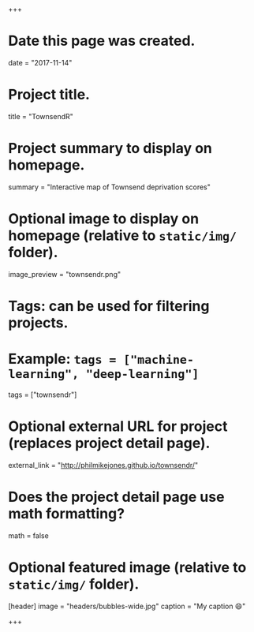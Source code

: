 +++
# Date this page was created.
date = "2017-11-14"

# Project title.
title = "TownsendR"

# Project summary to display on homepage.
summary = "Interactive map of Townsend deprivation scores"

# Optional image to display on homepage (relative to `static/img/` folder).
image_preview = "townsendr.png"

# Tags: can be used for filtering projects.
# Example: `tags = ["machine-learning", "deep-learning"]`
tags = ["townsendr"]

# Optional external URL for project (replaces project detail page).
external_link = "http://philmikejones.github.io/townsendr/"

# Does the project detail page use math formatting?
math = false

# Optional featured image (relative to `static/img/` folder).
[header]
image = "headers/bubbles-wide.jpg"
caption = "My caption :smile:"

+++

